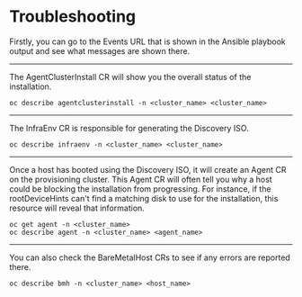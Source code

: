 # Troubleshooting

Firstly, you can go to the Events URL that is shown in the Ansible playbook output and see what messages are shown there.

---

The AgentClusterInstall CR will show you the overall status of the installation.
```
oc describe agentclusterinstall -n <cluster_name> <cluster_name>
```

---

The InfraEnv CR is responsible for generating the Discovery ISO.
```
oc describe infraenv -n <cluster_name> <cluster_name>
```

---

Once a host has booted using the Discovery ISO, it will create an Agent CR on the provisioning cluster. This Agent CR will often tell you why a host could be blocking the installation from progressing. For instance, if the rootDeviceHints can't find a matching disk to use for the installation, this resource will reveal that information.
```
oc get agent -n <cluster_name>
oc describe agent -n <cluster_name> <agent_name>
```

---

You can also check the BareMetalHost CRs to see if any errors are reported there.
```
oc describe bmh -n <cluster_name> <host_name>
```
